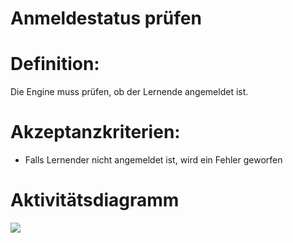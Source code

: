 # Anmeldestatus prüfen


# Definition:
Die Engine muss prüfen, ob der Lernende angemeldet ist.


# Akzeptanzkriterien:
- Falls Lernender nicht angemeldet ist, wird ein Fehler geworfen


# Aktivitätsdiagramm
![](imageEngineAnmeldestatusLernender.png)